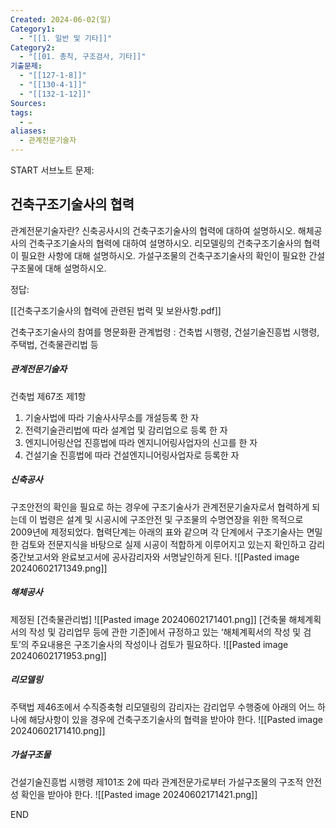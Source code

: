 ```yaml
---
Created: 2024-06-02(일)
Category1:
  - "[[1. 일반 및 기타]]"
Category2:
  - "[[01. 총칙, 구조검사, 기타]]"
기출문제:
  - "[[127-1-8]]"
  - "[[130-4-1]]"
  - "[[132-1-12]]"
Sources: 
tags:
  - ✏️
aliases:
  - 관계전문기술자
---
```

START
서브노트
문제:  
## 건축구조기술사의 협력 

관계전문기술자란?
신축공사시의 건축구조기술사의 협력에 대하여 설명하시오.
해체공사의 건축구조기술사의 협력에 대하여 설명하시오.
리모델링의 건축구조기술사의 협력이 필요한 사항에 대해 설명하시오.
가설구조물의 건축구조기술사의 확인이 필요한 간설구조물에 대해 설명하시오.


정답: 

[[건축구조기술사의 협력에 관련된 법력 및 보완사항.pdf]]

건축구조기술사의 참여를 명문화환 관계법령 : 건축법 시행령, 건설기술진흥법 시행령, 주택법, 건축물관리법 등 
##### 관계전문기술자
건축법 제67조 제1항
1. 기술사법에 따라 기술사사무소를 개설등록 한 자
2. 전력기술관리법에 따라 설계업 및 감리업으로 등록 한 자
3. 엔지니어링산업 진흥법에 따라 엔지니어링사업자의 신고를 한 자
4. 건설기술 진흥법에 따라 건설엔지니어링사업자로 등록한 자

##### 신축공사
구조안전의 확인을 필요로 하는 경우에 구조기술사가 관계전문기술자로서 협력하게 되는데 이 법령은 설계 및 시공시에 구조안전 및 구조물의 수명연장을 위한 목적으로 2009년에 제정되었다. 협력단계는 아래의 표와 같으며 각 단계에서 구조기술사는 면밀한 검토와 전문지식을 바탕으로 실제 시공이 적합하게 이루어지고 있는지 확인하고 감리중간보고서와 완료보고서에 공사감리자와 서명날인하게 된다.
![[Pasted image 20240602171349.png]]
##### 해체공사
제정된 [건축물관리법]
![[Pasted image 20240602171401.png]]
[건축물 해체계획서의 작성 및 감리업무 등에 관한 기준]에서 규정하고 있는 ‘해체계획서의 작성 및 검토’의 주요내용은 구조기술사의 작성이나 검토가 필요하다.
![[Pasted image 20240602171953.png]]
##### 리모델링
주택법 제46조에서 수직증축형 리모델링의 감리자는 감리업무 수행중에 아래의 어느 하나에 해당사항이 있을 경우에 건축구조기술사의 협력을 받아야 한다.
![[Pasted image 20240602171410.png]]
##### 가설구조물
건설기술진흥법 시행령 제101조 2에 따라 관계전문가로부터 가설구조물의 구조적 안전성 확인을 받아야 한다.
![[Pasted image 20240602171421.png]]





<!--ID: 1717395023247-->
END


